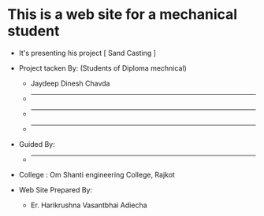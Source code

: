 

This is a web site for a mechanical student
===========================================

* It's presenting  his project [ Sand Casting ]

* Project tacken By: (Students of Diploma mechnical)
    - Jaydeep Dinesh Chavda
    - ***
    - ***
    - ***

* Guided By:
    - ***

* College : Om Shanti engineering College, Rajkot

* Web Site Prepared By:
    - Er. Harikrushna Vasantbhai Adiecha 
